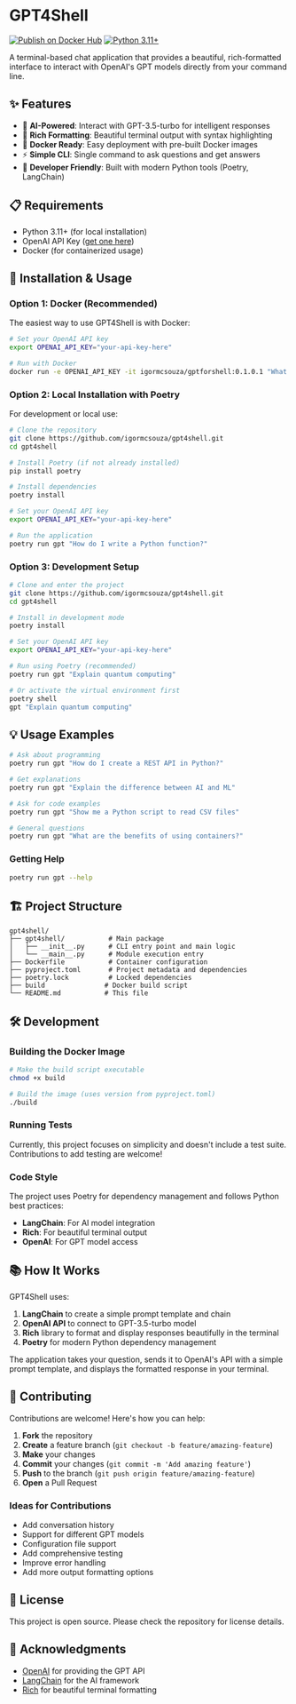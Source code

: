 # GPT4Shell

[![Publish on Docker Hub](https://github.com/igormcsouza/gpt4shell/actions/workflows/publish.yml/badge.svg)](https://github.com/igormcsouza/gpt4shell/actions/workflows/publish.yml)
[![Python 3.11+](https://img.shields.io/badge/python-3.11+-blue.svg)](https://www.python.org/downloads/)

A terminal-based chat application that provides a beautiful, rich-formatted interface to interact with OpenAI's GPT models directly from your command line.

## ✨ Features

- 🤖 **AI-Powered**: Interact with GPT-3.5-turbo for intelligent responses
- 🎨 **Rich Formatting**: Beautiful terminal output with syntax highlighting
- 🐳 **Docker Ready**: Easy deployment with pre-built Docker images  
- ⚡ **Simple CLI**: Single command to ask questions and get answers
- 🔧 **Developer Friendly**: Built with modern Python tools (Poetry, LangChain)

## 📋 Requirements

- Python 3.11+ (for local installation)
- OpenAI API Key ([get one here](https://platform.openai.com/api-keys))
- Docker (for containerized usage)

## 🚀 Installation & Usage

### Option 1: Docker (Recommended)

The easiest way to use GPT4Shell is with Docker:

```bash
# Set your OpenAI API key
export OPENAI_API_KEY="your-api-key-here"

# Run with Docker
docker run -e OPENAI_API_KEY -it igormcsouza/gptforshell:0.1.0.1 "What is the meaning of life?"
```

### Option 2: Local Installation with Poetry

For development or local use:

```bash
# Clone the repository
git clone https://github.com/igormcsouza/gpt4shell.git
cd gpt4shell

# Install Poetry (if not already installed)
pip install poetry

# Install dependencies
poetry install

# Set your OpenAI API key
export OPENAI_API_KEY="your-api-key-here"

# Run the application
poetry run gpt "How do I write a Python function?"
```

### Option 3: Development Setup

```bash
# Clone and enter the project
git clone https://github.com/igormcsouza/gpt4shell.git
cd gpt4shell

# Install in development mode
poetry install

# Set your OpenAI API key
export OPENAI_API_KEY="your-api-key-here"

# Run using Poetry (recommended)
poetry run gpt "Explain quantum computing"

# Or activate the virtual environment first
poetry shell
gpt "Explain quantum computing"
```

## 💡 Usage Examples

```bash
# Ask about programming
poetry run gpt "How do I create a REST API in Python?"

# Get explanations
poetry run gpt "Explain the difference between AI and ML"

# Ask for code examples  
poetry run gpt "Show me a Python script to read CSV files"

# General questions
poetry run gpt "What are the benefits of using containers?"
```

### Getting Help

```bash
poetry run gpt --help
```

## 🏗️ Project Structure

```
gpt4shell/
├── gpt4shell/           # Main package
│   ├── __init__.py      # CLI entry point and main logic
│   └── __main__.py      # Module execution entry
├── Dockerfile           # Container configuration
├── pyproject.toml       # Project metadata and dependencies
├── poetry.lock          # Locked dependencies
├── build               # Docker build script
└── README.md           # This file
```

## 🛠️ Development

### Building the Docker Image

```bash
# Make the build script executable
chmod +x build

# Build the image (uses version from pyproject.toml)
./build
```

### Running Tests

Currently, this project focuses on simplicity and doesn't include a test suite. Contributions to add testing are welcome!

### Code Style

The project uses Poetry for dependency management and follows Python best practices:

- **LangChain**: For AI model integration
- **Rich**: For beautiful terminal output
- **OpenAI**: For GPT model access

## 📚 How It Works

GPT4Shell uses:
1. **LangChain** to create a simple prompt template and chain
2. **OpenAI API** to connect to GPT-3.5-turbo model  
3. **Rich** library to format and display responses beautifully in the terminal
4. **Poetry** for modern Python dependency management

The application takes your question, sends it to OpenAI's API with a simple prompt template, and displays the formatted response in your terminal.

## 🤝 Contributing

Contributions are welcome! Here's how you can help:

1. **Fork** the repository
2. **Create** a feature branch (`git checkout -b feature/amazing-feature`)
3. **Make** your changes
4. **Commit** your changes (`git commit -m 'Add amazing feature'`)
5. **Push** to the branch (`git push origin feature/amazing-feature`)
6. **Open** a Pull Request

### Ideas for Contributions

- Add conversation history
- Support for different GPT models
- Configuration file support
- Add comprehensive testing
- Improve error handling
- Add more output formatting options

## 📝 License

This project is open source. Please check the repository for license details.

## 🙏 Acknowledgments

- [OpenAI](https://openai.com/) for providing the GPT API
- [LangChain](https://langchain.com/) for the AI framework
- [Rich](https://rich.readthedocs.io/) for beautiful terminal formatting